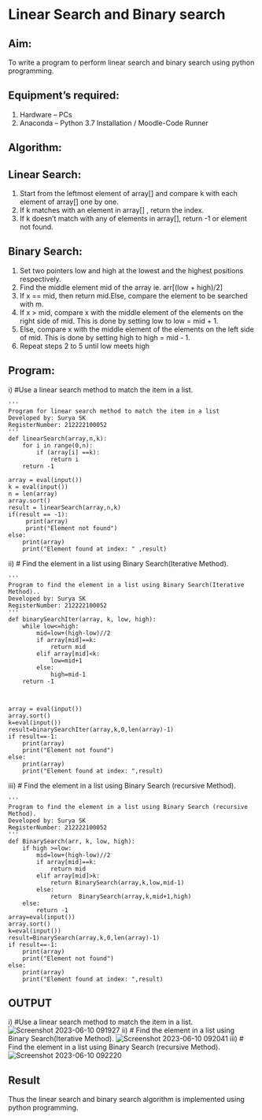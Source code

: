 # Linear Search and Binary search
## Aim:
To write a program to perform linear search and binary search using python programming.
## Equipment’s required:
1.	Hardware – PCs
2.	Anaconda – Python 3.7 Installation / Moodle-Code Runner
## Algorithm:
## Linear Search:
1.	Start from the leftmost element of array[] and compare k with each element of array[] one by one.
2.	If k matches with an element in array[] , return the index.
3.	If k doesn’t match with any of elements in array[], return -1 or element not found.
## Binary Search:
1.	Set two pointers low and high at the lowest and the highest positions respectively.
2.	Find the middle element mid of the array ie. arr[(low + high)/2]
3.	If x == mid, then return mid.Else, compare the element to be searched with m.
4.	If x > mid, compare x with the middle element of the elements on the right side of mid. This is done by setting low to low = mid + 1.
5.	Else, compare x with the middle element of the elements on the left side of mid. This is done by setting high to high = mid - 1.
6.	Repeat steps 2 to 5 until low meets high
## Program:
i)	#Use a linear search method to match the item in a list.
```
''' 
Program for linear search method to match the item in a list
Developed by: Surya SK
RegisterNumber: 212222100052
'''
def linearSearch(array,n,k):
    for i in range(0,n):
        if (array[i] ==k):
            return i
    return -1

array = eval(input())
k = eval(input())
n = len(array)
array.sort()
result = linearSearch(array,n,k)
if(result == -1):
     print(array)
     print("Element not found")
else:
    print(array)
    print("Element found at index: " ,result)

```
ii)	# Find the element in a list using Binary Search(Iterative Method).
```
''' 
Program to find the element in a list using Binary Search(Iterative Method)..
Developed by: Surya SK
RegisterNumber: 212222100052
'''
def binarySearchIter(array, k, low, high):
    while low<=high:
        mid=low+(high-low)//2
        if array[mid]==k:
            return mid
        elif array[mid]<k:
            low=mid+1
        else:
            high=mid-1
    return -1
    
    
    
array = eval(input())
array.sort()
k=eval(input())
result=binarySearchIter(array,k,0,len(array)-1)
if result==-1:
    print(array)
    print("Element not found")
else:
    print(array)
    print("Element found at index: ",result)
```
iii)	# Find the element in a list using Binary Search (recursive Method).
```
''' 
Program to find the element in a list using Binary Search (recursive Method).
Developed by: Surya SK
RegisterNumber: 212222100052
'''
def BinarySearch(arr, k, low, high):
    if high >=low:
        mid=low+(high-low)//2
        if array[mid]==k:
            return mid
        elif array[mid]>k:
            return BinarySearch(array,k,low,mid-1)
        else:
            return  BinarySearch(array,k,mid+1,high)
    else:
        return -1
array=eval(input())
array.sort()
k=eval(input())
result=BinarySearch(array,k,0,len(array)-1)
if result==-1:
    print(array)
    print("Element not found")
else:
    print(array)
    print("Element found at index: ",result)
```
## OUTPUT
i)	#Use a linear search method to match the item in a list.
![Screenshot 2023-06-10 091927](https://github.com/SuryaSK46/Search-Algorithm/assets/127716537/a781021d-2d3e-47ce-bed2-d08cd40bb435)
ii)	# Find the element in a list using Binary Search(Iterative Method).
![Screenshot 2023-06-10 092041](https://github.com/SuryaSK46/Search-Algorithm/assets/127716537/76b5944c-0fd2-491e-ad04-581dd312eead)
iii)	# Find the element in a list using Binary Search (recursive Method).
![Screenshot 2023-06-10 092220](https://github.com/SuryaSK46/Search-Algorithm/assets/127716537/3f88caec-9858-4da7-a3e8-ca50d62d480a)
## Result
Thus the linear search and binary search algorithm is implemented using python programming.
